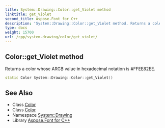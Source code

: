```yaml
---
title: System::Drawing::Color::get_Violet method
linktitle: get_Violet
second_title: Aspose.Font for C++
description: 'System::Drawing::Color::get_Violet method. Returns a color whose ARGB value in hexadecimal notation is #FFEE82EE in C++.'
type: docs
weight: 15700
url: /cpp/system.drawing/color/get_violet/
---
```

## Color::get_Violet method


Returns a color whose ARGB value in hexadecimal notation is #FFEE82EE.

```cpp
static Color System::Drawing::Color::get_Violet()
```

## See Also

* Class [Color](../)
* Class [Color](../)
* Namespace [System::Drawing](../../)
* Library [Aspose.Font for C++](../../../)
